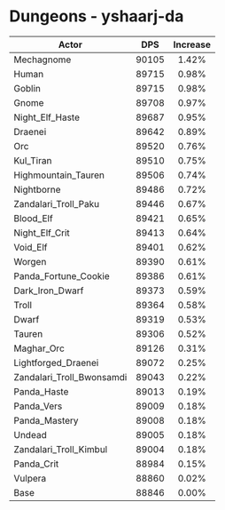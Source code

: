 # Dungeons - yshaarj-da
| Actor | DPS | Increase |
|---|:---:|:---:|
|Mechagnome|90105|1.42%|
|Human|89715|0.98%|
|Goblin|89715|0.98%|
|Gnome|89708|0.97%|
|Night_Elf_Haste|89687|0.95%|
|Draenei|89642|0.89%|
|Orc|89520|0.76%|
|Kul_Tiran|89510|0.75%|
|Highmountain_Tauren|89506|0.74%|
|Nightborne|89486|0.72%|
|Zandalari_Troll_Paku|89446|0.67%|
|Blood_Elf|89421|0.65%|
|Night_Elf_Crit|89413|0.64%|
|Void_Elf|89401|0.62%|
|Worgen|89390|0.61%|
|Panda_Fortune_Cookie|89386|0.61%|
|Dark_Iron_Dwarf|89373|0.59%|
|Troll|89364|0.58%|
|Dwarf|89319|0.53%|
|Tauren|89306|0.52%|
|Maghar_Orc|89126|0.31%|
|Lightforged_Draenei|89072|0.25%|
|Zandalari_Troll_Bwonsamdi|89043|0.22%|
|Panda_Haste|89013|0.19%|
|Panda_Vers|89009|0.18%|
|Panda_Mastery|89008|0.18%|
|Undead|89005|0.18%|
|Zandalari_Troll_Kimbul|89004|0.18%|
|Panda_Crit|88984|0.15%|
|Vulpera|88860|0.02%|
|Base|88846|0.00%|
